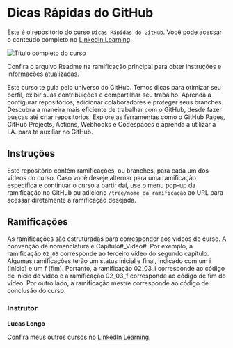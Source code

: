 # Dicas Rápidas do GitHub 

Este é o repositório do curso `Dicas Rápidas do GitHub`. Você pode acessar o conteúdo completo no [LinkedIn Learning][lil-course-url]. 

![Título completo do curso][lil-thumbnail-url]  

Confira o arquivo Readme na ramificação principal para obter instruções e informações atualizadas. 

Este curso te guia pelo universo do GitHub. Temos dicas para otimizar seu perfil, exibir suas contribuições e compartilhar seu trabalho. Aprenda a configurar repositórios, adicionar colaboradores e proteger seus branches. Descubra a maneira mais eficiente de trabalhar com o GitHub, desde fazer buscas até criar repositórios. Explore as ferramentas como o GitHub Pages, GitHub Projects, Actions, Webhooks e Codespaces e aprenda a utilizar a I.A. para te auxiliar no GitHub.

## Instruções 

Este repositório contém ramificações, ou branches, para cada um dos vídeos do curso. Caso você deseje alternar para uma ramificação específica e continuar o curso a partir daí, use o menu pop-up da ramificação no GitHub ou adicione `/tree/nome_da_ramificação` ao URL para acessar diretamente a ramificação desejada. 

## Ramificações 

As ramificações são estruturadas para corresponder aos vídeos do curso. A convenção de nomenclatura é Capítulo#_Vídeo#. Por exemplo, a ramificação `02_03` corresponde ao terceiro vídeo do segundo capítulo. Algumas ramificações terão um status inicial e final, indicado com um i (início) e um f (fim). Portanto, a ramificação 02_03_i corresponde ao código de início do vídeo e a ramificação 02_03_f corresponde ao código de fim do vídeo. Por outro lado, a ramificação mestre corresponde ao código de conclusão do curso. 

### Instrutor

**Lucas Longo** 

Confira meus outros cursos no [LinkedIn Learning](https://www.linkedin.com/learning/instructors/lucas-longo). 

[0]: # (Replace these placeholder URLs with actual course URLs) 
[lil-course-url]: https://www.linkedin.com/learning/dicas-rapidas-do-github
[lil-thumbnail-url]: https://media.licdn.com/dms/image/D4E0DAQGsuWxis79Kwg/learning-public-crop_675_1200/0/1722410827754?e=2147483647&v=beta&t=9l7Q4zxjqJeRs_XWyXpoj9m18kneeYN2PEMSrf1mKyo

[1]: # (End of BP-Instruction ###############################################################################################) 
